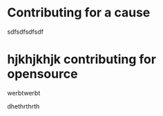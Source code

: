 
<div>
  <h1>
    Contributing for a cause</h1>
  </h1>
  </div>
<div>sdfsdfsdfsdf
  <h1>hjkhjkhjk
    contributing for opensource</h1>
  </h1>werbtwerbt
  </div>

dhethrthrth
